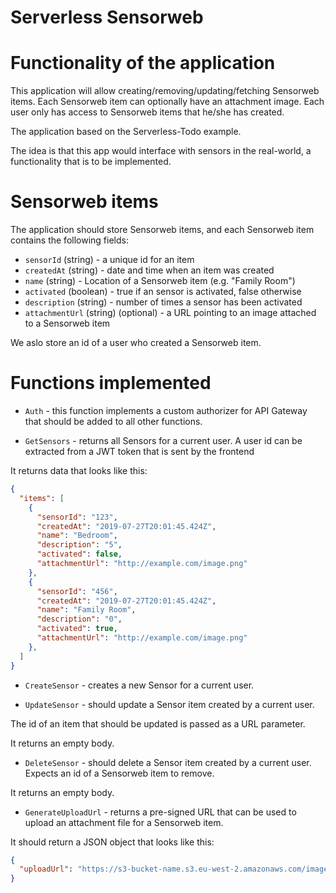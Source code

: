 # Serverless Sensorweb

# Functionality of the application

This application will allow creating/removing/updating/fetching Sensorweb items. Each Sensorweb item can optionally have an attachment image. Each user only has access to Sensorweb items that he/she has created.

The application based on the Serverless-Todo example.

The idea is that this app would interface with sensors in the real-world, a functionality that is to be implemented.

# Sensorweb items

The application should store Sensorweb items, and each Sensorweb item contains the following fields:

* `sensorId` (string) - a unique id for an item
* `createdAt` (string) - date and time when an item was created
* `name` (string) - Location of a Sensorweb item (e.g. "Family Room")
* `activated` (boolean) - true if an sensor is activated, false otherwise
* `description` (string) - number of times a sensor has been activated
* `attachmentUrl` (string) (optional) - a URL pointing to an image attached to a Sensorweb item

We aslo store an id of a user who created a Sensorweb item.

# Functions implemented

* `Auth` - this function implements a custom authorizer for API Gateway that should be added to all other functions.

* `GetSensors` - returns all Sensors for a current user. A user id can be extracted from a JWT token that is sent by the frontend

It returns data that looks like this:

```json
{
  "items": [
    {
      "sensorId": "123",
      "createdAt": "2019-07-27T20:01:45.424Z",
      "name": "Bedroom",
      "description": "5",
      "activated": false,
      "attachmentUrl": "http://example.com/image.png"
    },
    {
      "sensorId": "456",
      "createdAt": "2019-07-27T20:01:45.424Z",
      "name": "Family Room",
      "description": "0",
      "activated": true,
      "attachmentUrl": "http://example.com/image.png"
    },
  ]
}
```

* `CreateSensor` - creates a new Sensor for a current user. 

* `UpdateSensor` - should update a Sensor item created by a current user. 

The id of an item that should be updated is passed as a URL parameter.

It returns an empty body.

* `DeleteSensor` - should delete a Sensor item created by a current user. Expects an id of a Sensorweb item to remove.

It returns an empty body.

* `GenerateUploadUrl` - returns a pre-signed URL that can be used to upload an attachment file for a Sensorweb item.

It should return a JSON object that looks like this:

```json
{
  "uploadUrl": "https://s3-bucket-name.s3.eu-west-2.amazonaws.com/image.png"
}
```

